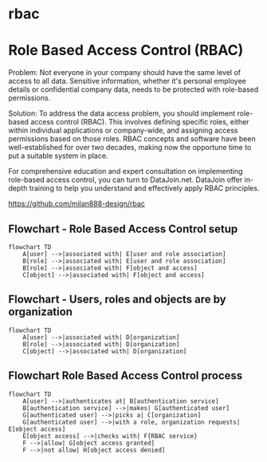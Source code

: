 # rbac  
# Role Based Access Control (RBAC)  

Problem: Not everyone in your company should have the same level of access to all data. Sensitive information, whether it's personal employee details or confidential company data, needs to be protected with role-based permissions.  

Solution: To address the data access problem, you should implement role-based access control (RBAC). This involves defining specific roles, either within individual applications or company-wide, and assigning access permissions based on those roles. RBAC concepts and software have been well-established for over two decades, making now the opportune time to put a suitable system in place.  

For comprehensive education and expert consultation on implementing role-based access control, you can turn to DataJoin.net. DataJoin offer in-depth training to help you understand and effectively apply RBAC principles.  

https://github.com/milan888-design/rbac  

## Flowchart - Role Based Access Control setup 
```mermaid  
flowchart TD   
    A[user] -->|associated with| E[user and role association]  
    B[role] -->|associated with| E[user and role association]  
    B[role] -->|associated with| F[object and access]  
    C[object] -->|associated with| F[object and access]  
```  
## Flowchart - Users, roles and objects are by organization
```mermaid  
flowchart TD   
    A[user] -->|associated with| D[organization]  
    B[role] -->|associated with| D[organization] 
    C[object] -->|associated with| D[organization]   
```  
  
## Flowchart  Role Based Access Control process  
```mermaid  
flowchart TD  
    A[user] -->|authenticates at| B[authentication service]  
    B[authentication service] -->|makes| G[authenticated user]  
    G[authenticated user] -->|picks a| C[organization]  
    G[authenticated user] -->|with a role, organization requests| E[object access]
    E[object access] -->|checks with| F{RBAC service}  
    F -->|allow| G[object access granted]  
    F -->|not allow| H[object access denied]  
```  

